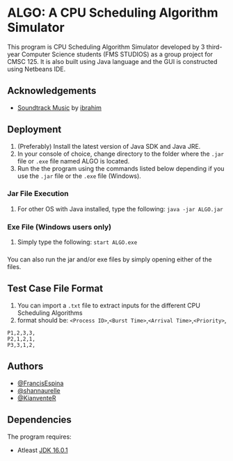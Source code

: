 
# ALGO: A CPU Scheduling Algorithm Simulator

This program is CPU Scheduling Algorithm Simulator developed by 3 third-year Computer Science students (FMS STUDIOS) as a group project for CMSC 125. It is also built using Java language and the GUI is constructed using Netbeans IDE.
## Acknowledgements

 - [Soundtrack Music](https://www.youtube.com/watch?v=O1YAWYfhet8) by [ibrahim](https://www.youtube.com/channel/UCQYAnpT4_KJt0gVM3F90BTw)


## Deployment

1. (Preferably) Install the latest version of Java SDK and Java JRE. 
2. In your console of choice, change directory to the folder where the `.jar` file or `.exe` file named ALGO is located. 
3. Run the the program using the commands listed below depending if you use the `.jar` file or the `.exe` file (Windows).

### Jar File Execution
1. For other OS with Java installed, type the following: `java -jar ALGO.jar`

### Exe File (Windows users only)
1. Simply type the following: `start ALGO.exe`

###
You can also run the jar and/or exe files by simply opening either of the files.


## Test Case File Format

1. You can import a `.txt` file to extract inputs for the different CPU Scheduling Algorithms
2. format should be: `<Process ID>`,`<Burst Time>`,`<Arrival Time>`,`<Priority>`,
```
P1,2,3,3,
P2,1,2,1,
P3,3,1,2,
```

## Authors

- [@FrancisEspina](https://github.com/FrancisEspina)
- [@shannaurelle](https://github.com/shannaurelle)
- [@KianventeR](https://github.com/KianventeR)


## Dependencies

The program requires:

- Atleast [JDK 16.0.1](https://www.oracle.com/java/technologies/javase/jdk18-archive-downloads.html)
